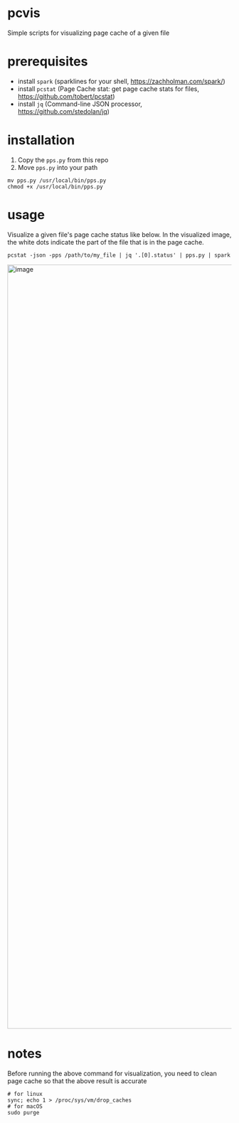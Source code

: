 # pcvis
Simple scripts for visualizing page cache of a given file

# prerequisites
* install `spark` (sparklines for your shell, https://zachholman.com/spark/)
* install `pcstat` (Page Cache stat: get page cache stats for files, https://github.com/tobert/pcstat)
* install `jq` (Command-line JSON processor, https://github.com/stedolan/jq)

# installation
1. Copy the `pps.py` from this repo
2. Move `pps.py` into your path
```
mv pps.py /usr/local/bin/pps.py
chmod +x /usr/local/bin/pps.py
```

# usage
Visualize a given file's page cache status like below. In the visualized image, the white dots indicate the part of the file that is in the page cache.
```
pcstat -json -pps /path/to/my_file | jq '.[0].status' | pps.py | spark
```

<img width="1719" alt="image" src="https://user-images.githubusercontent.com/27754/204122521-c17c5b32-82ee-4326-8d15-b39192889eec.png">

# notes
Before running the above command for visualization, you need to clean page cache so that the above result is accurate

```
# for linux
sync; echo 1 > /proc/sys/vm/drop_caches 
# for macOS
sudo purge
```


